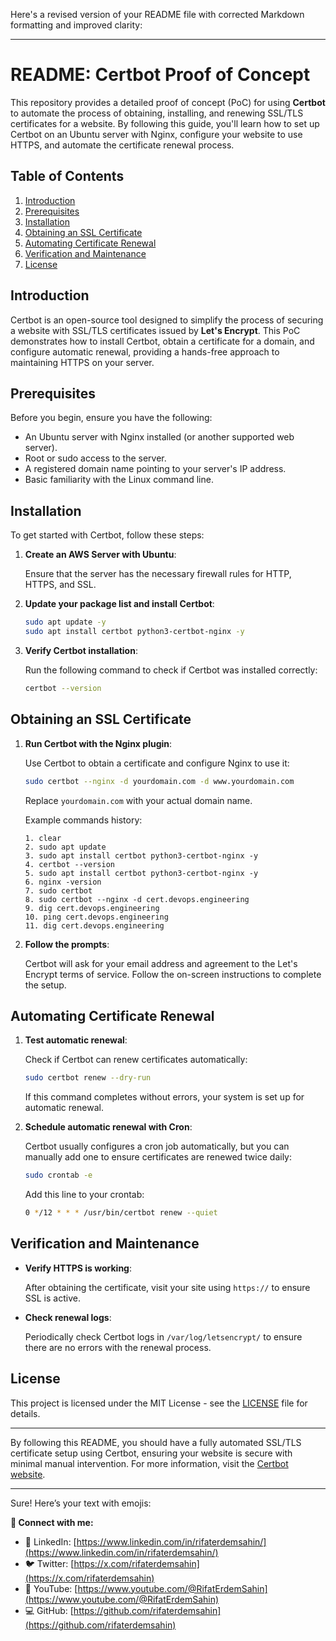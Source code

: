 Here's a revised version of your README file with corrected Markdown formatting and improved clarity:

---

# README: Certbot Proof of Concept

This repository provides a detailed proof of concept (PoC) for using **Certbot** to automate the process of obtaining, installing, and renewing SSL/TLS certificates for a website. By following this guide, you'll learn how to set up Certbot on an Ubuntu server with Nginx, configure your website to use HTTPS, and automate the certificate renewal process.

## Table of Contents

1. [Introduction](#introduction)
2. [Prerequisites](#prerequisites)
3. [Installation](#installation)
4. [Obtaining an SSL Certificate](#obtaining-an-ssl-certificate)
5. [Automating Certificate Renewal](#automating-certificate-renewal)
6. [Verification and Maintenance](#verification-and-maintenance)
7. [License](#license)

## Introduction

Certbot is an open-source tool designed to simplify the process of securing a website with SSL/TLS certificates issued by **Let's Encrypt**. This PoC demonstrates how to install Certbot, obtain a certificate for a domain, and configure automatic renewal, providing a hands-free approach to maintaining HTTPS on your server.

## Prerequisites

Before you begin, ensure you have the following:

- An Ubuntu server with Nginx installed (or another supported web server).
- Root or sudo access to the server.
- A registered domain name pointing to your server's IP address.
- Basic familiarity with the Linux command line.

## Installation

To get started with Certbot, follow these steps:

1. **Create an AWS Server with Ubuntu**:
   
   Ensure that the server has the necessary firewall rules for HTTP, HTTPS, and SSL.

2. **Update your package list and install Certbot**:

   ```bash
   sudo apt update -y
   sudo apt install certbot python3-certbot-nginx -y
   ```

3. **Verify Certbot installation**:

   Run the following command to check if Certbot was installed correctly:

   ```bash
   certbot --version
   ```

## Obtaining an SSL Certificate

1. **Run Certbot with the Nginx plugin**:

   Use Certbot to obtain a certificate and configure Nginx to use it:

   ```bash
   sudo certbot --nginx -d yourdomain.com -d www.yourdomain.com
   ```

   Replace `yourdomain.com` with your actual domain name.

   Example commands history:

   ```
   1. clear
   2. sudo apt update
   3. sudo apt install certbot python3-certbot-nginx -y
   4. certbot --version
   5. sudo apt install certbot python3-certbot-nginx -y
   6. nginx -version
   7. sudo certbot
   8. sudo certbot --nginx -d cert.devops.engineering
   9. dig cert.devops.engineering
   10. ping cert.devops.engineering
   11. dig cert.devops.engineering
   ```

2. **Follow the prompts**:

   Certbot will ask for your email address and agreement to the Let's Encrypt terms of service. Follow the on-screen instructions to complete the setup.

## Automating Certificate Renewal

1. **Test automatic renewal**:

   Check if Certbot can renew certificates automatically:

   ```bash
   sudo certbot renew --dry-run
   ```

   If this command completes without errors, your system is set up for automatic renewal.

2. **Schedule automatic renewal with Cron**:

   Certbot usually configures a cron job automatically, but you can manually add one to ensure certificates are renewed twice daily:

   ```bash
   sudo crontab -e
   ```

   Add this line to your crontab:

   ```bash
   0 */12 * * * /usr/bin/certbot renew --quiet
   ```

## Verification and Maintenance

- **Verify HTTPS is working**:

  After obtaining the certificate, visit your site using `https://` to ensure SSL is active.

- **Check renewal logs**:

  Periodically check Certbot logs in `/var/log/letsencrypt/` to ensure there are no errors with the renewal process.

## License

This project is licensed under the MIT License - see the [LICENSE](LICENSE) file for details.

---

By following this README, you should have a fully automated SSL/TLS certificate setup using Certbot, ensuring your website is secure with minimal manual intervention. For more information, visit the [Certbot website](https://certbot.eff.org/).

---

Sure! Here’s your text with emojis:

**🔗 Connect with me:**
- 💼 LinkedIn: [https://www.linkedin.com/in/rifaterdemsahin/](https://www.linkedin.com/in/rifaterdemsahin/)
- 🐦 Twitter: [https://x.com/rifaterdemsahin](https://x.com/rifaterdemsahin)
- 🎥 YouTube: [https://www.youtube.com/@RifatErdemSahin](https://www.youtube.com/@RifatErdemSahin)
- 💻 GitHub: [https://github.com/rifaterdemsahin](https://github.com/rifaterdemsahin)
